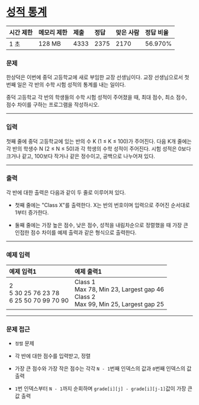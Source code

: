 # [성적 통계](https://www.acmicpc.net/problem/5800)

<div align = center>

| 시간 제한 | 메모리 제한 | 제출 | 정답 | 맞은 사람 | 정답 비율 |
| :-------- | :---------- | :--- | :--- | :-------- | :-------- |
| 1 초      | 128 MB      | 4333 | 2375 | 2170      | 56.970%   |

</div>

### 문제

한상덕은 이번에 중덕 고등학교에 새로 부임한 교장 선생님이다. 교장 선생님으로서 첫 번째 일은 각 반의 수학 시험 성적의 통계를 내는 일이다.

중덕 고등학교 각 반의 학생들의 수학 시험 성적이 주어졌을 때, 최대 점수, 최소 점수, 점수 차이를 구하는 프로그램을 작성하시오.

---

### 입력

첫째 줄에 중덕 고등학교에 있는 반의 수 K (1 ≤ K ≤ 100)가 주어진다. 다음 K개 줄에는 각 반의 학생수 N (2 ≤ N ≤ 50)과 각 학생의 수학 성적이 주어진다. 시험 성적은 0보다 크거나 같고, 100보다 작거나 같은 정수이고, 공백으로 나누어져 있다. 

---

### 출력

각 반에 대한 출력은 다음과 같이 두 줄로 이루어져 있다.

  - 첫째 줄에는 "Class X"를 출력한다. X는 반의 번호이며 입력으로 주어진 순서대로 1부터 증가한다.

  - 둘째 줄에는 가장 높은 점수, 낮은 점수, 성적을 내림차순으로 정렬했을 때 가장 큰 인접한 점수 차이를 예제 출력과 같은 형식으로 출력한다.

---

### 예제 입력

| 예제 입력1                                     | 예제 출력1                                                                                |
| :--------------------------------------------- | :---------------------------------------------------------------------------------------- |
| 2<br/>5 30 25 76 23 78<br/>6 25 50 70 99 70 90 | Class 1<br/>Max 78, Min 23, Largest gap 46<br/>Class 2<br/>Max 99, Min 25, Largest gap 25 |

---

### 문제 접근

  - `정렬` 문제

  - 각 반에 대한 점수를 입력받고, 정렬

  - 가장 큰 점수와 가장 작은 점수는 각각 `N - 1`번째 인덱스의 값과 `0`번째 인덱스의 값 출력

  - `1`번 인덱스부터 `N - 1`까지 순회하며 `grade[i][j] - grade[i][j-1]`값이 가장 큰 값 출력